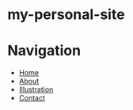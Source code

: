 # my-personal-site
# Navigation

- [Home](index.html)
- [About](about.html)
- [Illustration](illustration.html)
- [Contact](contact.html)
